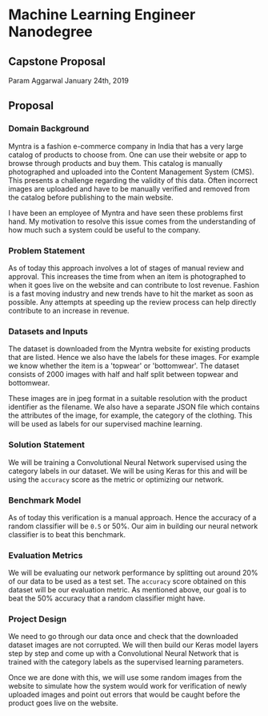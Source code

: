 # Machine Learning Engineer Nanodegree
## Capstone Proposal
Param Aggarwal 
January 24th, 2019

## Proposal

### Domain Background

Myntra is a fashion e-commerce company in India that has a very large catalog of products to choose from. One can use their website or app to browse through products and buy them. This catalog is manually photographed and uploaded into the Content Management System (CMS). This presents a challenge regarding the validity of this data. Often incorrect images are uploaded and have to be manually verified and removed from the catalog before publishing to the main website.

I have been an employee of Myntra and have seen these problems first hand. My motivation to resolve this issue comes from the understanding of how much such a system could be useful to the company.

### Problem Statement

As of today this approach involves a lot of stages of manual review and approval. This increases the time from when an item is photographed to when it goes live on the website and can contribute to lost revenue. Fashion is a fast moving industry and new trends have to hit the market as soon as possible. Any attempts at speeding up the review process can help directly contribute to an increase in revenue.

### Datasets and Inputs

The dataset is downloaded from the Myntra website for existing products that are listed. Hence we also have the labels for these images. For example we know whether the item is a 'topwear' or 'bottomwear'. The dataset consists of 2000 images with half and half split between topwear and bottomwear.

These images are in jpeg format in a suitable resolution with the product identifier as the filename. We also have a separate JSON file which contains the attributes of the image, for example, the category of the clothing. This will be used as labels for our supervised machine learning.

### Solution Statement

We will be training a Convolutional Neural Network supervised using the category labels in our dataset. We will be using Keras for this and will be using the `accuracy` score as the metric or optimizing our network.

### Benchmark Model

As of today this verification is a manual approach. Hence the accuracy of a random classifier will be `0.5` or 50%. Our aim in building our neural network classifier is to beat this benchmark.

### Evaluation Metrics

We will be evaluating our network performance by splitting out around 20% of our data to be used as a test set. The `accuracy` score obtained on this dataset will be our evaluation metric. As mentioned above, our goal is to beat the 50% accuracy that a random classifier might have.

### Project Design

We need to go through our data once and check that the downloaded dataset images are not corrupted. We will then build our Keras model layers step by step and come up with a Convolutional Neural Network that is trained with the category labels as the supervised learning parameters.

Once we are done with this, we will use some random images from the website to simulate how the system would work for verification of newly uploaded images and point out errors that would be caught before the product goes live on the website.

